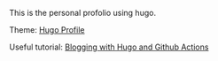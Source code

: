 This is the personal profolio using hugo.

Theme: [Hugo Profile](https://themes.gohugo.io/themes/hugo-profile/)

Useful tutorial: 
[Blogging with Hugo and Github Actions](https://youtu.be/aqAaYZOqiTw?si=GDnz_FOpVVzsNl8C)
